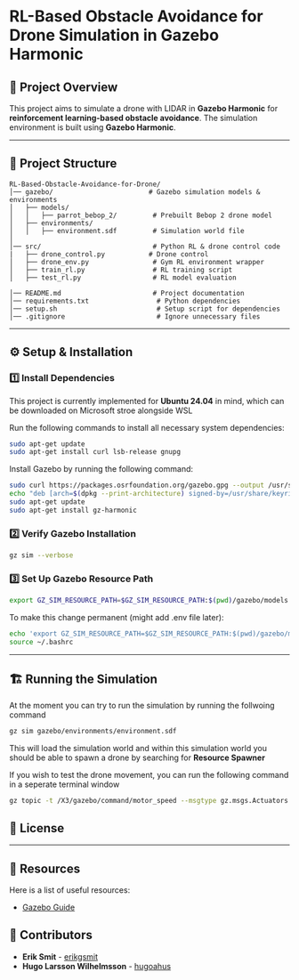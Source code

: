 # RL-Based Obstacle Avoidance for Drone Simulation in Gazebo Harmonic

## 🚀 Project Overview

This project aims to simulate a drone with LIDAR in **Gazebo Harmonic** for **reinforcement learning-based obstacle avoidance**. The simulation environment is built using **Gazebo Harmonic**.

---

## 📁 Project Structure

```
RL-Based-Obstacle-Avoidance-for-Drone/
│── gazebo/                        # Gazebo simulation models & environments
│   ├── models/
│   │   ├── parrot_bebop_2/         # Prebuilt Bebop 2 drone model
│   ├── environments/
│   │   ├── environment.sdf         # Simulation world file
│
│── src/                            # Python RL & drone control code
|   ├── drone_control.py           # Drone control
│   ├── drone_env.py                # Gym RL environment wrapper
│   ├── train_rl.py                 # RL training script
│   ├── test_rl.py                  # RL model evaluation

│── README.md                       # Project documentation
│── requirements.txt                 # Python dependencies
│── setup.sh                         # Setup script for dependencies
│── .gitignore                       # Ignore unnecessary files
```

---

## ⚙️ Setup & Installation

### **1️⃣ Install Dependencies**
This project is currently implemented for **Ubuntu 24.04** in mind, which can be downloaded on Microsoft stroe alongside WSL

Run the following commands to install all necessary system dependencies:

```bash
sudo apt-get update
sudo apt-get install curl lsb-release gnupg
```

Install Gazebo by running the following command:


```bash
sudo curl https://packages.osrfoundation.org/gazebo.gpg --output /usr/share/keyrings/pkgs-osrf-archive-keyring.gpg
echo "deb [arch=$(dpkg --print-architecture) signed-by=/usr/share/keyrings/pkgs-osrf-archive-keyring.gpg] http://packages.osrfoundation.org/gazebo/ubuntu-stable $(lsb_release -cs) main" | sudo tee /etc/apt/sources.list.d/gazebo-stable.list > /dev/null
sudo apt-get update
sudo apt-get install gz-harmonic
```

### **2️⃣ Verify Gazebo Installation**

```bash
gz sim --verbose
```


### **3️⃣ Set Up Gazebo Resource Path**

```bash
export GZ_SIM_RESOURCE_PATH=$GZ_SIM_RESOURCE_PATH:$(pwd)/gazebo/models
```

To make this change permanent (might add .env file later):

```bash
echo 'export GZ_SIM_RESOURCE_PATH=$GZ_SIM_RESOURCE_PATH:$(pwd)/gazebo/models' >> ~/.bashrc
source ~/.bashrc
```

---

## 🏗️ Running the Simulation

At the moment you can try to run the simulation by running the follwoing command

```bash
gz sim gazebo/environments/environment.sdf 
```

This will load the simulation world and within this simulation world you should be able to spawn a drone by searching for **Resource Spawner**

If you wish to test the drone movement, you can run the following command in a seperate terminal window

```bash
gz topic -t /X3/gazebo/command/motor_speed --msgtype gz.msgs.Actuators -p 'velocity:[700, 700, 700, 700]'
```





## 📜 License


---

## 📖 Resources

Here is a list of useful resources:
- [Gazebo Guide](https://gazebosim.org/docs/latest/getstarted/)


## 🙌 Contributors

- **Erik Smit** - [erikgsmit](https://github.com/erikgsmit)
- **Hugo Larsson Wilhelmsson** - [hugoahus](https://github.com/hugoahus)



